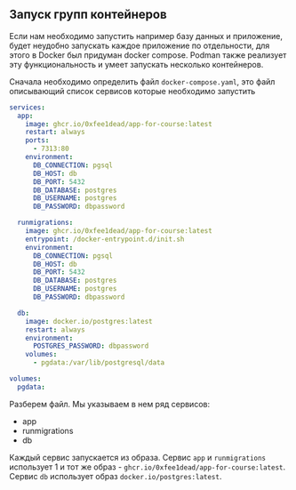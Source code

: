 ## Запуск групп контейнеров

Если нам необходимо запустить например базу данных и приложение, будет неудобно запускать каждое приложение по отдельности, для этого в Docker был придуман docker compose. Podman также реализует эту функциональность и умеет запускать несколько контейнеров.

Сначала необходимо определить файл `docker-compose.yaml`, это файл описывающий список сервисов которые необходимо запустить
```yaml
services:
  app:
    image: ghcr.io/0xfee1dead/app-for-course:latest
    restart: always
    ports:
      - 7313:80
    environment:
      DB_CONNECTION: pgsql
      DB_HOST: db
      DB_PORT: 5432
      DB_DATABASE: postgres
      DB_USERNAME: postgres
      DB_PASSWORD: dbpassword

  runmigrations:
    image: ghcr.io/0xfee1dead/app-for-course:latest
    entrypoint: /docker-entrypoint.d/init.sh
    environment:
      DB_CONNECTION: pgsql
      DB_HOST: db
      DB_PORT: 5432
      DB_DATABASE: postgres
      DB_USERNAME: postgres
      DB_PASSWORD: dbpassword

  db:
    image: docker.io/postgres:latest
    restart: always
    environment:
      POSTGRES_PASSWORD: dbpassword
    volumes:
      - pgdata:/var/lib/postgresql/data

volumes:
  pgdata:
```
Разберем файл. Мы указываем в нем ряд сервисов:
* app
* runmigrations
* db

Каждый сервис запускается из образа. Сервис `app` и `runmigrations` использует 1 и тот же образ - `ghcr.io/0xfee1dead/app-for-course:latest`. Сервис `db` использует образ `docker.io/postgres:latest`.